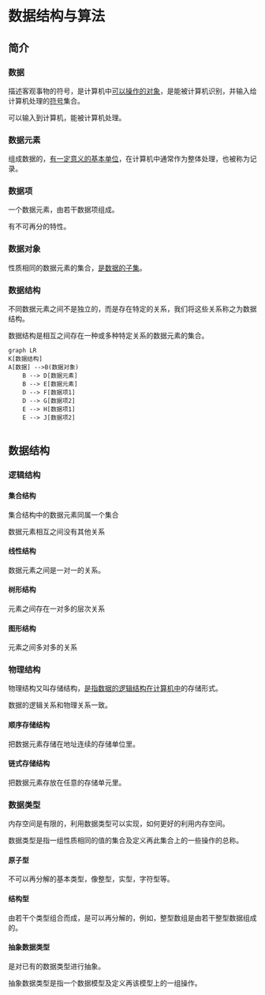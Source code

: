 # 数据结构与算法

## 简介

### 数据

描述客观事物的符号，是计算机中<u>可以操作的对象</u>，是能被计算机识别，并输入给计算机处理的<u>符号</u>集合。

可以输入到计算机，能被计算机处理。

### 数据元素

组成数据的，<u>有一定意义的基本单位</u>，在计算机中通常作为整体处理，也被称为记录。

### 数据项

一个数据元素，由若干数据项组成。

有不可再分的特性。

### 数据对象

性质相同的数据元素的集合，<u>是数据的子集</u>。

### 数据结构

不同数据元素之间不是独立的，而是存在特定的关系，我们将这些关系称之为数据结构。 

数据结构是相互之间存在一种或多种特定关系的数据元素的集合。


```mermaid
graph LR
K[数据结构]
A[数据] -->B(数据对象)
    B --> D[数据元素]
    B --> E[数据元素]
    D --> F[数据项1]
    D --> G[数据项2]
    E --> H[数据项1]
    E --> J[数据项2]
    
```

## 数据结构

### 逻辑结构

#### 集合结构

集合结构中的数据元素同属一个集合

数据元素相互之间没有其他关系

#### 线性结构

数据元素之间是一对一的关系。

#### 树形结构

元素之间存在一对多的层次关系

#### 图形结构

元素之间多对多的关系

### 物理结构

物理结构又叫存储结构，<u>是指数据的逻辑结构在计算机中</u>的存储形式。

数据的逻辑关系和物理关系一致。

#### 顺序存储结构

把数据元素存储在地址连续的存储单位里。

#### 链式存储结构

把数据元素存放在任意的存储单元里。



### 数据类型

内存空间是有限的，利用数据类型可以实现，如何更好的利用内存空间。

数据类型是指一组性质相同的值的集合及定义再此集合上的一些操作的总称。

#### 原子型

不可以再分解的基本类型，像整型，实型，字符型等。

#### 结构型

由若干个类型组合而成，是可以再分解的，例如，整型数组是由若干整型数据组成的。

#### 抽象数据类型

是对已有的数据类型进行抽象。

抽象数据类型是指一个数据模型及定义再该模型上的一组操作。